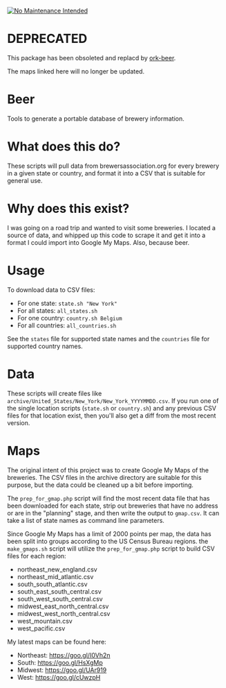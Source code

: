 [![No Maintenance Intended](http://unmaintained.tech/badge.svg)](http://unmaintained.tech/)

# DEPRECATED
This package has been obsoleted and replacd by [ork-beer](https://github.com/AlexHowansky/ork-beer).

The maps linked here will no longer be updated.

# Beer
Tools to generate a portable database of brewery information.

# What does this do?
These scripts will pull data from brewersassociation.org for every brewery in
a given state or country, and format it into a CSV that is suitable for
general use.

# Why does this exist?
I was going on a road trip and wanted to visit some breweries. I located a
source of data, and whipped up this code to scrape it and get it into a format
I could import into Google My Maps. Also, because beer.

# Usage
To download data to CSV files:
* For one state: `state.sh "New York"`
* For all states: `all_states.sh`
* For one country: `country.sh Belgium`
* For all countries: `all_countries.sh`

See the `states` file for supported state names and the `countries` file for
supported country names.

# Data
These scripts will create files like `archive/United_States/New_York/New_York_YYYYMMDD.csv`.
If you run one of the single location scripts (`state.sh` or `country.sh`) and
any previous CSV files for that location exist, then you'll also get a diff
from the most recent version.

# Maps
The original intent of this project was to create Google My Maps of the
breweries. The CSV files in the archive directory are suitable for this
purpose, but the data could be cleaned up a bit before importing.

The `prep_for_gmap.php` script will find the most recent data file that has
been downloaded for each state, strip out breweries that have no address or are
in the "planning" stage, and then write the output to `gmap.csv`. It can take a
list of state names as command line parameters.

Since Google My Maps has a limit of 2000 points per map, the data has been
split into groups according to the US Census Bureau regions. the `make_gmaps.sh`
script will utilize the `prep_for_gmap.php` script to build CSV files for each
region:
* northeast_new_england.csv
* northeast_mid_atlantic.csv
* south_south_atlantic.csv
* south_east_south_central.csv
* south_west_south_central.csv
* midwest_east_north_central.csv
* midwest_west_north_central.csv
* west_mountain.csv
* west_pacific.csv

My latest maps can be found here:
* Northeast: https://goo.gl/I0Vh2n
* South: https://goo.gl/HsXgMp
* Midwest: https://goo.gl/UAr919
* West: https://goo.gl/cUwzpH

